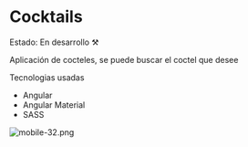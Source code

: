 # Cocktails
Estado: En desarrollo ⚒️

Aplicación de cocteles, se puede buscar el coctel que desee

Tecnologias usadas
- Angular
- Angular Material
- SASS

![mobile-32.png](https://i.postimg.cc/xCgDB1jr/mobile-32.png)


